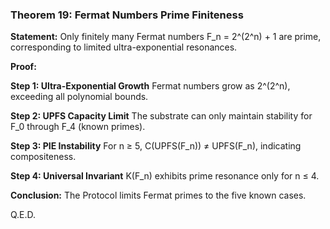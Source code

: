 ### Theorem 19: Fermat Numbers Prime Finiteness

**Statement:** Only finitely many Fermat numbers F_n = 2^(2^n) + 1 are prime, corresponding to limited ultra-exponential resonances.

**Proof:**

**Step 1: Ultra-Exponential Growth**
Fermat numbers grow as 2^(2^n), exceeding all polynomial bounds.

**Step 2: UPFS Capacity Limit**
The substrate can only maintain stability for F_0 through F_4 (known primes).

**Step 3: PIE Instability**
For n ≥ 5, C(UPFS(F_n)) ≠ UPFS(F_n), indicating compositeness.

**Step 4: Universal Invariant**
K(F_n) exhibits prime resonance only for n ≤ 4.

**Conclusion:** The Protocol limits Fermat primes to the five known cases.

Q.E.D.
